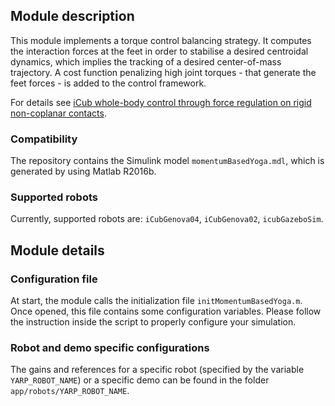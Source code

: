 ## Module description

This module implements a torque control balancing strategy. It computes the interaction forces at the feet in order to stabilise a desired centroidal dynamics, which implies the tracking of a desired center-of-mass trajectory. A cost function penalizing high joint torques - that generate the feet forces - is added to the control framework.

For details see [iCub whole-body control through force regulation on rigid non-coplanar contacts](http://journal.frontiersin.org/article/10.3389/frobt.2015.00006/abstract).

### Compatibility

The repository contains the Simulink model `momentumBasedYoga.mdl`, which is generated by using Matlab R2016b.

### Supported robots

Currently, supported robots are: `iCubGenova04`, `iCubGenova02`, `icubGazeboSim`.

## Module details

### Configuration file

At start, the module calls the initialization file `initMomentumBasedYoga.m`. Once opened, this file contains some configuration variables. Please follow the instruction inside the script to properly configure your simulation.

### Robot and demo specific configurations

The gains and references for a specific robot (specified by the variable `YARP_ROBOT_NAME`) or a specific demo can be found in the folder `app/robots/YARP_ROBOT_NAME`.

